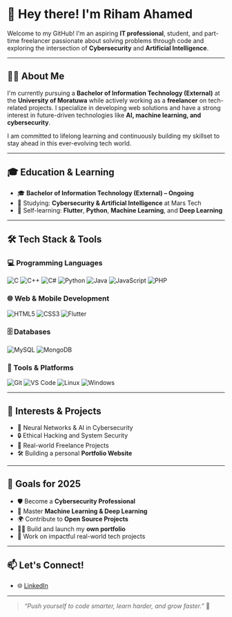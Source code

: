 # 👋 Hey there! I'm Riham Ahamed


Welcome to my GitHub! I'm an aspiring **IT professional**, student, and part-time freelancer passionate about solving problems through code and exploring the intersection of **Cybersecurity** and **Artificial Intelligence**.

---

## 🧑‍💻 About Me

I'm currently pursuing a **Bachelor of Information Technology (External)** at the **University of Moratuwa** while actively working as a **freelancer** on tech-related projects. I specialize in developing web solutions and have a strong interest in future-driven technologies like **AI, machine learning, and cybersecurity**.

I am committed to lifelong learning and continuously building my skillset to stay ahead in this ever-evolving tech world.

---

## 🎓 Education & Learning

- 🎓 **Bachelor of Information Technology (External) – Ongoing**  
- 🧠 Studying: **Cybersecurity & Artificial Intelligence** at Mars Tech  
- 🧰 Self-learning: **Flutter**, **Python**, **Machine Learning**, and **Deep Learning**

---

## 🛠️ Tech Stack & Tools

### 💻 Programming Languages
![C](https://img.shields.io/badge/C-A8B9CC?style=flat&logo=c&logoColor=black)
![C++](https://img.shields.io/badge/C++-00599C?style=flat&logo=c%2B%2B&logoColor=white)
![C#](https://img.shields.io/badge/C%23-239120?style=flat&logo=c-sharp&logoColor=white)
![Python](https://img.shields.io/badge/Python-3776AB?style=flat&logo=python&logoColor=white)
![Java](https://img.shields.io/badge/Java-007396?style=flat&logo=java&logoColor=white)
![JavaScript](https://img.shields.io/badge/JavaScript-F7DF1E?style=flat&logo=javascript&logoColor=black)
![PHP](https://img.shields.io/badge/PHP-777BB4?style=flat&logo=php&logoColor=white)

### 🌐 Web & Mobile Development
![HTML5](https://img.shields.io/badge/HTML5-E34F26?style=flat&logo=html5&logoColor=white)
![CSS3](https://img.shields.io/badge/CSS3-1572B6?style=flat&logo=css3&logoColor=white)
![Flutter](https://img.shields.io/badge/Flutter-02569B?style=flat&logo=flutter&logoColor=white)

### 🗄️ Databases
![MySQL](https://img.shields.io/badge/MySQL-4479A1?style=flat&logo=mysql&logoColor=white)
![MongoDB](https://img.shields.io/badge/MongoDB-47A248?style=flat&logo=mongodb&logoColor=white)

### 🔧 Tools & Platforms
![Git](https://img.shields.io/badge/Git-F05032?style=flat&logo=git&logoColor=white)
![VS Code](https://img.shields.io/badge/VS%20Code-007ACC?style=flat&logo=visual-studio-code&logoColor=white)
![Linux](https://img.shields.io/badge/Linux-FCC624?style=flat&logo=linux&logoColor=black)
![Windows](https://img.shields.io/badge/Windows-0078D6?style=flat&logo=windows&logoColor=white)

---

## 🧠 Interests & Projects

- 🤖 Neural Networks & AI in Cybersecurity
- 🔒 Ethical Hacking and System Security
- 🧰 Real-world Freelance Projects
- 🛠️ Building a personal **Portfolio Website**

---

## 🚀 Goals for 2025

- 🛡️ Become a **Cybersecurity Professional**
- 🧠 Master **Machine Learning & Deep Learning**
- 🌍 Contribute to **Open Source Projects**
- 🧑‍💻 Build and launch my **own portfolio**
- 💼 Work on impactful real-world tech projects

---

## 📫 Let's Connect!

- 🌐 [LinkedIn](https://www.linkedin.com/in/riham-hanifa-818007343)

---

> _“Push yourself to code smarter, learn harder, and grow faster.”_ 🚀
